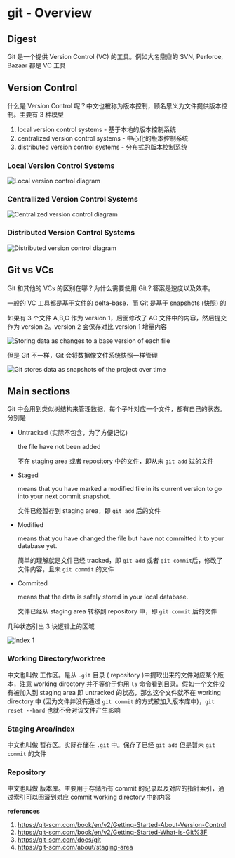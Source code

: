 # git - Overview

## Digest

Git 是一个提供 Version Control (VC) 的工具。例如大名鼎鼎的 SVN, Perforce, Bazaar 都是 VC 工具

## Version Control

什么是 Version Control 呢？中文也被称为版本控制，顾名思义为文件提供版本控制。主要有 3 种模型

1. local version control systems - 基于本地的版本控制系统
2. centralized version control systems - 中心化的版本控制系统
3. distributed version control systems - 分布式的版本控制系统

### Local Version Control Systems

![Local version control diagram](https://git-scm.com/book/en/v2/images/local.png)

### Centrallized Version Control Systems

![Centralized version control diagram](https://git-scm.com/book/en/v2/images/centralized.png)

### Distributed Version Control Systems

![Distributed version control diagram](https://git-scm.com/book/en/v2/images/distributed.png)

## Git vs VCs

Git 和其他的 VCs 的区别在哪？为什么需要使用 Git？答案是速度以及效率。

一般的 VC 工具都是基于文件的 delta-base，而 Git 是基于 snapshots (快照) 的

如果有 3 个文件 A,B,C 作为 version 1，后面修改了 AC 文件中的内容，然后提交作为 version 2。version 2 会保存对比 version 1 增量内容

![Storing data as changes to a base version of each file](https://git-scm.com/book/en/v2/images/deltas.png)

但是 Git 不一样，Git 会将数据像文件系统快照一样管理

![Git stores data as snapshots of the project over time](https://git-scm.com/book/en/v2/images/snapshots.png)

## Main sections

Git 中会用到类似树结构来管理数据，每个子叶对应一个文件，都有自己的状态。分别是

- Untracked (实际不包含，为了方便记忆)

  the file have not been added

  不在 staging area 或者 repository 中的文件，即从未 `git add` 过的文件

- Staged

  means that you have marked a modified file in its current version to go into your next commit snapshot.

  文件已经暂存到 staging area，即 `git add` 后的文件

- Modified

  means that you have changed the file but have not committed it to your database yet.

  简单的理解就是文件已经 tracked，即 `git add` 或者 `git commit`后，修改了文件内容，且未 `git commit` 的文件

- Commited

  means that the data is safely stored in your local database.

  文件已经从 staging area 转移到 repository 中，即 `git commit` 后的文件

几种状态引出 3 块逻辑上的区域

![Index 1](https://git-scm.com/images/about/index1@2x.png)



### Working Directory/worktree

中文也叫做 工作区。是从 `.git` 目录 ( repository )中提取出来的文件对应某个版本，注意 working directory 并不等价于你用 `ls` 命令看到目录。假如一个文件没有被加入到 staging area 即 untracked 的状态，那么这个文件就不在 working directory 中 (因为文件并没有通过 `git commit` 的方式被加入版本库中)，`git reset --hard` 也就不会对该文件产生影响

### Staging Area/index

中文也叫做 暂存区。实际存储在 `.git` 中。保存了已经 `git add` 但是暂未 `git commit` 的文件

### Repository

中文也叫做 版本库。主要用于存储所有 commit 的记录以及对应的指针索引，通过索引可以回滚到对应 commit working directory 中的内容



**references**

1. https://git-scm.com/book/en/v2/Getting-Started-About-Version-Control
2. https://git-scm.com/book/en/v2/Getting-Started-What-is-Git%3F
3. https://git-scm.com/docs/git
4. https://git-scm.com/about/staging-area

